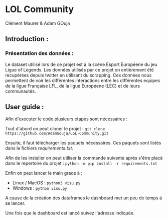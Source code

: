 # LOL Community

Clément Maurer & Adam GOuja


## Introduction : 

### Présentation des données :

Le dataset utilisé lors de ce projet est à la scène Esport Européene du jeu Ligue of Legends.
Les données utilisés par ce projet on entièrement été recupérées depuis twitter en utilisant du scrapping.
Ces données nous permettent de voir les différentes interactions entre les différentes equipes de la ligue Française LFL, de la ligue Européene (LEC) et de leurs communautés.

## User guide : 

Afin d'executer le code plusieurs étapes sont nécessaires : 

Tout d'abord on peut cloner le projet : `git clone https://github.com/AdamGouja/LoL-Community.git`

Ensuite, il faut télécharger les paquets nécessaires. Ces paquets sont listés dans le fichiers *requirements.txt*.

Afin de les installer on peut utiliser la commande suivante après s'être placé dans le repertoire du projet : `python -m pip install -r requirements.txt`

Enfin on peut lancer le main grace à : 

* Linux / MacOS : `python3 visu.py`
* Windows : `python visu.py`

A cause de la création des dataframes le dashboard met un peu de temps à se lancer. 

Une fois que le dashboard est lancé suivez l'adresse indiquée.

